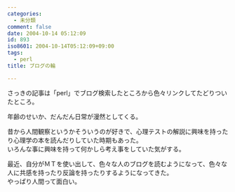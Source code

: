 ```yaml
---
categories:
  - 未分類
comment: false
date: 2004-10-14 05:12:09
id: 893
iso8601: 2004-10-14T05:12:09+09:00
tags:
  - perl
title: ブログの輪

---
```


<div class="entry-body">
                                 <p>さっきの記事は「perl」でブログ検索したところから色々リンクしてたどりついたところ。</p>

<p>年齢のせいか、だんだん日常が漫然としてくる。</p>

<p>昔から人間観察というかそういうのが好きで、心理テストの解説に興味を持ったり心理学の本を読んだりしていた時期もあった。<br />
いろんな事に興味を持って何かしら考え事をしていた気がする。</p>

<p>最近、自分がＭＴを使い出して、色々な人のブログを読むようになって、色々な人に共感を持ったり反論を持ったりするようになってきた。<br />
やっぱり人間って面白い。</p>
                              </div>
    	